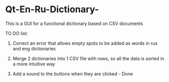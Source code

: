 # Qt-En-Ru-Dictionary-
This is a GUI for a functional dictionary based on CSV documents


TO DO list: 

1. Correct an error that allows empty spots to be added as words in rus and eng dictionaries 

2. Merge 2 dictionaries into 1 CSV file with rows, so all the data is sorted in a more intuitive way

3. Add a sound to the buttons when they are clicked - Done